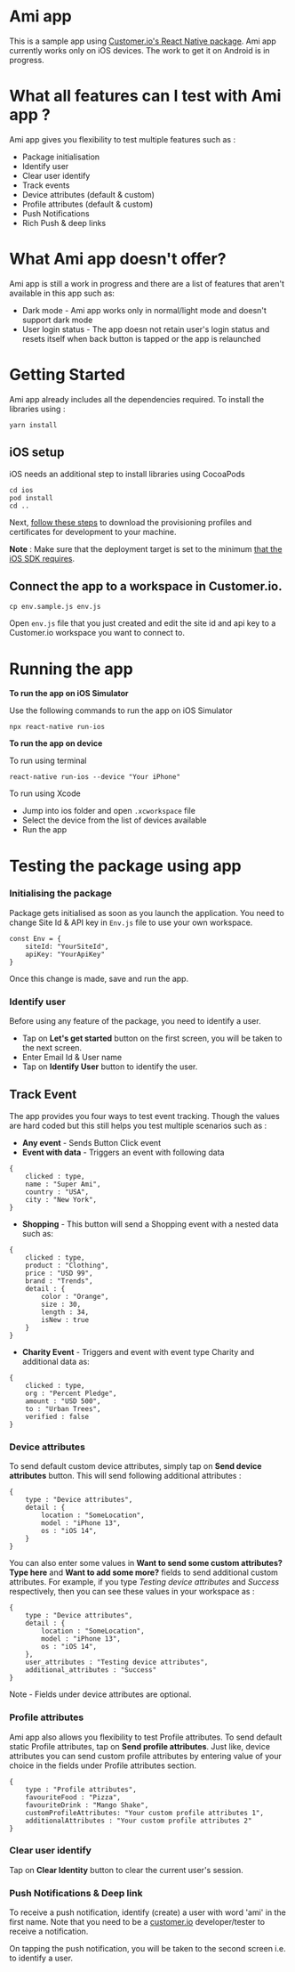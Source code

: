 # Ami app

This is a sample app using [Customer.io's React Native package](https://www.npmjs.com/package/customerio-reactnative). Ami app currently works only on iOS devices. The work to get it on Android is in progress.

# What all features can I test with Ami app ?
Ami app gives you flexibility to test multiple features such as :

- Package initialisation
- Identify user
- Clear user identify
- Track events
- Device attributes (default & custom)
- Profile attributes (default & custom)
- Push Notifications 
- Rich Push & deep links

# What Ami app doesn't offer?
Ami app is still a work in progress and there are a list of features that aren't available in this app such as:

- Dark mode - Ami app works only in normal/light mode and doesn't support dark mode
- User login status - The app doesn not retain user's login status and resets itself when back button is tapped or the app is relaunched

# Getting Started

Ami app already includes all the dependencies required. To install the libraries using :
```
yarn install
```

## iOS setup

iOS needs an additional step to install libraries using CocoaPods
```
cd ios
pod install
cd ..
```

Next, [follow these steps](https://github.com/customerio/mobile/blob/main/ios_code_signing.md#how-do-i-setup-my-computer-for-code-signing) to download the provisioning profiles and certificates for development to your machine. 

**Note** : Make sure that the deployment target is set to the minimum [that the iOS SDK requires](https://github.com/customerio/customerio-ios#readme). 

## Connect the app to a workspace in Customer.io. 
```
cp env.sample.js env.js
```
Open `env.js` file that you just created and edit the site id and api key to a Customer.io workspace you want to connect to. 

# Running the app
**To run the app on iOS Simulator**

Use the following commands to run the app on iOS Simulator

```
npx react-native run-ios
```
**To run the app on device**

To run using terminal

```
react-native run-ios --device "Your iPhone"
```

To run using Xcode
- Jump into ios folder and open ```.xcworkspace``` file
- Select the device from the list of devices available
- Run the app 

# Testing the package using app 

### Initialising the package

Package gets initialised as soon as you launch the application.
You need to change Site Id & API key in `Env.js` file to use your own workspace.
```
const Env = {
    siteId: "YourSiteId",
    apiKey: "YourApiKey"
}
```
Once this change is made, save and run the app.


### Identify user

Before using any feature of the package, you need to identify a user. 
- Tap on **Let's get started** button on the first screen, you will be taken to the next screen.
- Enter Email Id & User name 
- Tap on **Identify User** button to identify the user.

## Track Event

The app provides you four ways to test event tracking. Though the values are hard coded but this still helps you test multiple scenarios such as :

- **Any event** - Sends Button Click event 
- **Event with data** - Triggers an event with following data
```
{
    clicked : type,
    name : "Super Ami",
    country : "USA",
    city : "New York",
}
```
- **Shopping** - This button will send a Shopping event with a nested data such as:
```
{
    clicked : type,
    product : "Clothing",
    price : "USD 99",
    brand : "Trends",
    detail : {
        color : "Orange",
        size : 30,
        length : 34,
        isNew : true
    }
}
```
- **Charity Event** - Triggers and event with event type Charity and additional data as:
```
{
    clicked : type,
    org : "Percent Pledge",
    amount : "USD 500",
    to : "Urban Trees",
    verified : false
}
```

### Device attributes

To send default custom device attributes, simply tap on **Send device attributes** button. This will send following additional attributes :
```
{
    type : "Device attributes",
    detail : {
        location : "SomeLocation",
        model : "iPhone 13",
        os : "iOS 14",
    }
}
```

You can also enter some values in **Want to send some custom attributes? Type here** and **Want to add some more?** fields to send additional custom attributes. For example, if you type *Testing device attributes* and *Success* respectively, then you can see these values in your workspace as :
```
{
    type : "Device attributes",
    detail : {
        location : "SomeLocation",
        model : "iPhone 13",
        os : "iOS 14",
    },
    user_attributes : "Testing device attributes",
    additional_attributes : "Success"
}
```
Note - Fields under device attributes are optional.

### Profile attributes

Ami app also allows you flexibility to test Profile attributes. To send default static Profile attributes, tap on **Send profile attributes**.
Just like, device attributes you can send custom profile attributes by entering value of your choice in the fields under Profile attributes section.
```
{
    type : "Profile attributes",
    favouriteFood : "Pizza",
    favouriteDrink : "Mango Shake",
    customProfileAttributes: "Your custom profile attributes 1",
    additionalAttributes : "Your custom profile attributes 2"
}
```

### Clear user identify
Tap on **Clear Identity** button to clear the current user's session.

### Push Notifications & Deep link
To receive a push notification, identify (create) a user with word 'ami' in the first name. Note that you need to be a [customer.io](https://customer.io/) developer/tester to receive a notification. 

On tapping the push notification, you will be taken to the second screen i.e. to identify a user.
